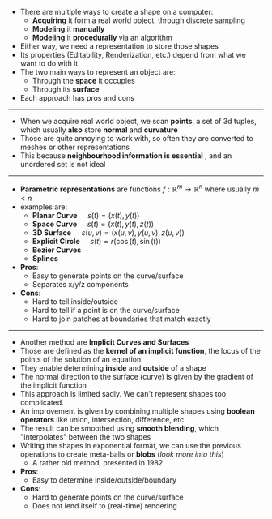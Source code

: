 + There are multiple ways to create a shape on a computer:
	+ **Acquiring** it form a real world object, through discrete sampling
	+ **Modeling** it **manually**
	+ **Modeling** it **procedurally** via an algorithm
+ Either way, we need a representation to store those shapes
+ Its properties (Editability, Renderization, etc.) depend from what we want to do with it
+ The two main ways to represent an object are:
	+ Through the **space** it occupies
	+ Through its **surface**
+ Each approach has pros and cons
---
+ When we acquire real world object, we scan **points**, a set of 3d tuples, which usually **also** store **normal** and **curvature**
+ Those are quite annoying to work with, so often they are converted to meshes or other representations
+ This because **neighbourhood information is essential** , and an unordered set is not ideal 
---
+ **Parametric representations** are functions $f : \mathbb{R}^m \to \mathbb{R}^n$ where usually $m < n$
+ examples are:
	+ **Planar Curve** $\quad s(t) = (x(t), y(t))$
	+ **Space Curve** $\quad s(t) = (x(t), y(t), z(t))$
	+ **3D Surface** $\quad s(u, v) = (x(u, v), y(u, v), z(u, v))$
	+ **Explicit Circle** $\quad s(t) = r(\cos(t), \sin(t))$
	+ **Bezier Curves**
	+ **Splines**
+ **Pros**:
	+ Easy to generate points on the curve/surface
	+ Separates x/y/z components
+ **Cons**:
	+ Hard to tell inside/outside
	+ Hard to tell if a point is on the curve/surface
	+ Hard to join patches at boundaries that match exactly
---
+ Another method are **Implicit Curves and Surfaces**
+ Those are defined as the **kernel of an implicit function**, the locus of the points of the solution of an equation
+ They enable determining **inside** and **outside** of a shape
+ The normal direction to the surface (curve) is given by the gradient of the implicit function
+ This approach is limited sadly. We can't represent shapes too complicated.
+ An improvement is given by combining multiple shapes using **boolean operators** like union, intersection, difference, etc
+ The result can be smoothed using **smooth blending**, which "interpolates" between the two shapes
+ Writing the shapes in exponential format, we can use the previous operations to create meta-balls or **blobs** (*look more into this*)
	+  A rather old method, presented in 1982
+ **Pros**:
	+ Easy to determine inside/outside/boundary
+ **Cons**:
	+ Hard to generate points on the curve/surface
	+ Does not lend itself to (real-time) rendering